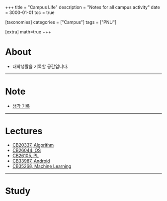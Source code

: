 +++
title = "Campus Life"
description = "Notes for all campus activity"
date = 3000-01-01
toc = true

[taxonomies]
categories = ["Campus"]
tags = ["PNU"]

[extra]
math=true
+++

# About
- 대학생활을 기록할 공간입니다.

---

# Note
- [생각 기록](../../campus/thinks/)

---

# Lectures
- [CB20337, Algorithm](../../campus/lect/cb20337_algorithm/)
- [CB26044, OS](../../campus/lect/cb26044_OS/)
- [CB26105, PL](../../campus/lect/cb26105_PL/)
- [CB33987, Android](../../campus/lect/cb33987_android/)
- [CB35268, Machine Learning](../../campus/lect/cb35268_ML/)

---

# Study
